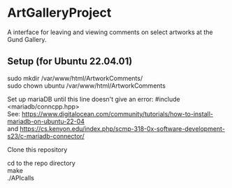# ArtGalleryProject
 A interface for leaving and viewing comments on select artworks at the Gund Gallery.

## Setup (for Ubuntu 22.04.01)  
sudo mkdir /var/www/html/ArtworkComments/  
sudo chown ubuntu /var/www/html/ArtworkComments

Set up mariaDB until this line doesn't give an error: #include <mariadb/conncpp.hpp>   
See: https://www.digitalocean.com/community/tutorials/how-to-install-mariadb-on-ubuntu-22-04  
and https://cs.kenyon.edu/index.php/scmp-318-0x-software-development-s23/c-mariadb-connector/

Clone this repository

cd to the repo directory  
make  
./APIcalls
